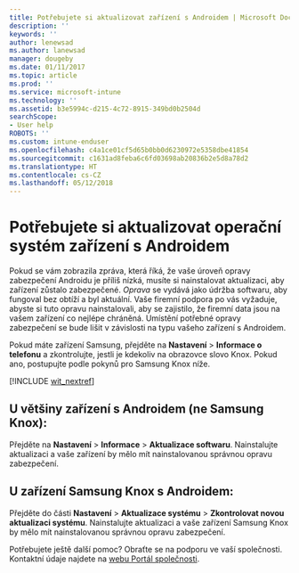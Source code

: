 ```yaml
---
title: Potřebujete si aktualizovat zařízení s Androidem | Microsoft Docs
description: ''
keywords: ''
author: lenewsad
ms.author: lanewsad
manager: dougeby
ms.date: 01/11/2017
ms.topic: article
ms.prod: ''
ms.service: microsoft-intune
ms.technology: ''
ms.assetid: b3e5994c-d215-4c72-8915-349bd0b2504d
searchScope:
- User help
ROBOTS: ''
ms.custom: intune-enduser
ms.openlocfilehash: c4a1ce01cf5d65b0bb0d6230972e5358dbe41854
ms.sourcegitcommit: c1631ad8feba6c6fd03698ab20836b2e5d8a78d2
ms.translationtype: HT
ms.contentlocale: cs-CZ
ms.lasthandoff: 05/12/2018
---
```

# <a name="you-need-to-update-your-android-devices-operating-system"></a>Potřebujete si aktualizovat operační systém zařízení s Androidem

Pokud se vám zobrazila zpráva, která říká, že vaše úroveň opravy zabezpečení Androidu je příliš nízká, musíte si nainstalovat aktualizaci, aby zařízení zůstalo zabezpečené. _Oprava_ se vydává jako údržba softwaru, aby fungoval bez obtíží a byl aktuální. Vaše firemní podpora po vás vyžaduje, abyste si tuto opravu nainstalovali, aby se zajistilo, že firemní data jsou na vašem zařízení co nejlépe chráněná. Umístění potřebné opravy zabezpečení se bude lišit v závislosti na typu vašeho zařízení s Androidem.

Pokud máte zařízení Samsung, přejděte na **Nastavení** > **Informace o telefonu** a zkontrolujte, jestli je kdekoliv na obrazovce slovo Knox. Pokud ano, postupujte podle pokynů pro Samsung Knox níže.

[!INCLUDE [wit_nextref](includes/end-user-os-update-guidance.md)]

## <a name="for-most-android-devices-non-samsung-knox"></a>U většiny zařízení s Androidem (ne Samsung Knox):

Přejděte na **Nastavení** > **Informace** > **Aktualizace softwaru**. Nainstalujte aktualizaci a vaše zařízení by mělo mít nainstalovanou správnou opravu zabezpečení.

## <a name="for-samsung-knox-android-devices"></a>U zařízení Samsung Knox s Androidem:

Přejděte do části **Nastavení** > **Aktualizace systému** > **Zkontrolovat novou aktualizaci systému**. Nainstalujte aktualizaci a vaše zařízení Samsung Knox by mělo mít nainstalovanou správnou opravu zabezpečení.



Potřebujete ještě další pomoc? Obraťte se na podporu ve vaší společnosti. Kontaktní údaje najdete na [webu Portál společnosti](https://portal.manage.microsoft.com#HelpDeskDialog).
